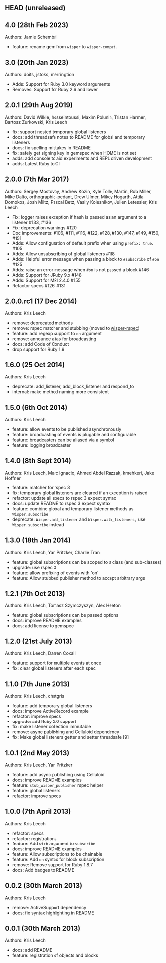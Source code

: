 ## HEAD (unreleased)

## 4.0 (28th Feb 2023)
Authors: Jamie Schembri

* feature: rename gem from `wisper` to `wisper-compat`.

## 3.0 (20th Jan 2023)
Authors: doits, jstoks, merringtion

* Adds: Support for Ruby 3.0 keyword arguments
* Removes: Support for Ruby 2.6 and lower

## 2.0.1 (29th Aug 2019)

Authors: David Wilkie, hosseintoussi, Maxim Polunin, Tristan
Harmer, Bartosz Żurkowski, Kris Leech

* fix: support nested temporary global listeners
* docs: add threadsafe notes to README for global and temporary listeners
* docs: fix spelling mistakes in README
* fix: safely get signing key in gemspec when HOME is not set
* adds: add console to aid experiments and REPL driven development
* adds: Latest Ruby to CI

## 2.0.0 (7th Mar 2017)

Authors: Sergey Mostovoy, Andrew Kozin, Kyle Tolle, Martin, Rob Miller, Mike
Dalto, orthographic-pedant, Drew Ulmer, Mikey Hogarth, Attila Domokos, Josh
Miltz, Pascal Betz, Vasily Kolesnikov, Julien Letessier, Kris Leech

* Fix: logger raises exception if hash is passed as an argument to a listener #133, #136
* Fix: deprecation warnings #120
* Doc improvements: #106, #111, #116, #122, #128, #130, #147, #149, #150, #151
* Adds: Allow configuration of default prefix when using `prefix: true`. #105
* Adds: Allow unsubscribing of global listeners #118
* Adds: Helpful error message when passing a block to `#subscribe` of `#on` #125
* Adds: raise an error message when `#on` is not passed a block #146
* Adds: Support for JRuby 9.x #148
* Adds: Support for MRI 2.4.0 #155
* Refactor specs #126, #131

## 2.0.0.rc1 (17 Dec 2014)

Authors: Kris Leech

* remove: deprecated methods
* remove: rspec matcher and stubbing (moved to [wisper-rspec](https://github.com/krisleech/wisper-rspec))
* feature: add regexp support to `on` argument
* remove: announce alias for broadcasting
* docs: add Code of Conduct
* drop support for Ruby 1.9

## 1.6.0 (25 Oct 2014)

Authors: Kris Leech

* deprecate: add_listener, add_block_listener and respond_to
* internal: make method naming more consistent

## 1.5.0 (6th Oct 2014)

Authors: Kris Leech

* feature: allow events to be published asynchronously
* feature: broadcasting of events is plugable and configurable
* feature: broadcasters can be aliased via a symbol
* feature: logging broadcaster

## 1.4.0 (8th Sept 2014)

Authors: Kris Leech, Marc Ignacio, Ahmed Abdel Razzak, kmehkeri, Jake Hoffner

* feature: matcher for rspec 3
* fix: temporary global listeners are cleared if an exception is raised
* refactor: update all specs to rspec 3 expect syntax
* docs: update README to rspec 3 expect syntax
* feature: combine global and temporary listener methods as `Wisper.subscribe`
* deprecate: `Wisper.add_listener` and `Wisper.with_listeners,` use `Wisper.subscribe` instead

## 1.3.0 (18th Jan 2014)

Authors: Kris Leech, Yan Pritzker, Charlie Tran

* feature: global subscriptions can be scoped to a class (and sub-classes)
* upgrade: use rspec 3
* feature: allow prefixing of events with 'on'
* feature: Allow stubbed publisher method to accept arbitrary args

## 1.2.1 (7th Oct 2013)

Authors: Kris Leech, Tomasz Szymczyszyn, Alex Heeton

* feature: global subscriptions can be passed options
* docs: improve README examples
* docs: add license to gemspec

## 1.2.0 (21st July 2013)

Authors: Kris Leech, Darren Coxall

* feature: support for multiple events at once
* fix: clear global listeners after each spec

## 1.1.0 (7th June 2013)

Authors: Kris Leech, chatgris

* feature: add temporary global listeners
* docs: improve ActiveRecord example
* refactor: improve specs
* upgrade: add Ruby 2.0 support
* fix: make listener collection immutable
* remove: async publishing and Celluloid dependency
* fix: Make global listeners getter and setter threadsafe [9]

## 1.0.1 (2nd May 2013)

Authors: Kris Leech, Yan Pritzker

* feature: add async publishing using Celluloid
* docs: improve README examples
* feature: `stub_wisper_publisher` rspec helper
* feature: global listeners
* refactor: improve specs

## 1.0.0 (7th April 2013)

Authors: Kris Leech

* refactor: specs
* refactor: registrations
* feature: Add `with` argument to `subscribe`
* docs: improve README examples
* feature: Allow subscriptions to be chainable
* feature: Add `on` syntax for block subscription
* remove: Remove support for Ruby 1.8.7
* docs: Add badges to README

## 0.0.2 (30th March 2013)

Authors: Kris Leech

* remove: ActiveSupport dependency
* docs: fix syntax highlighting in README

## 0.0.1 (30th March 2013)

Authors: Kris Leech

* docs: add README
* feature: registration of objects and blocks
